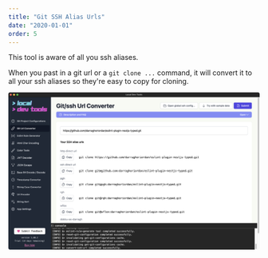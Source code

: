 ```yaml
---
title: "Git SSH Alias Urls"
date: "2020-01-01"
order: 5
---
```


This tool is aware of all you ssh aliases.

When you past in a git url or a `git clone ...` command, it will convert it to all your ssh aliases so they're easy to copy for cloning.

![Git ssh urls](images/git_urls.png)
